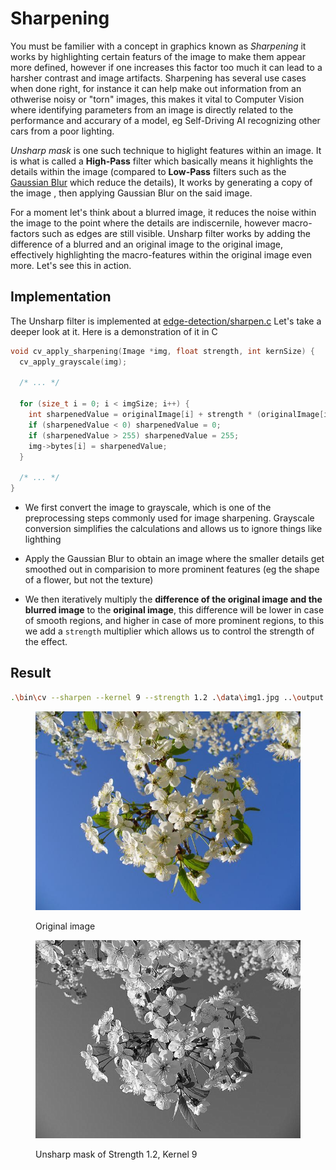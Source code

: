 # Sharpening

You must be familier with a concept in graphics known as *Sharpening* it  works by highlighting certain featurs of the image to make them appear more defined, however if one increases this factor too much it can lead to a harsher contrast and image artifacts. Sharpening has several use cases when done right, for instance it can help make out information from an othwerise noisy or "torn" images, this makes it vital to Computer Vision where identifying parameters from an image is directly related to the performance and accurary of a model, eg Self-Driving AI recognizing other cars from a poor lighting.

*Unsharp mask* is one such technique to higlight features within an image. It is what is called a **High-Pass** filter which basically means it highlights the details within the image (compared to **Low-Pass** filters such as the [Gaussian Blur](../image-smoothing/gaussian-filter.md) which reduce the details), It works by generating a copy of the image , then applying Gaussian Blur on the said image. 

For a moment let's think about a blurred image, it reduces the noise within the image to the point where the details are indiscernile, however macro-factors such as edges are still visible. Unsharp filter works by adding the difference of a blurred and an original image to the original image, effectively highlighting the macro-features within the original image even more. Let's see this in action.

## Implementation

The Unsharp filter is implemented at [edge-detection/sharpen.c](https://github.com/Aadv1k/cv.c/blob/master/edge-detection/sharpen.c) Let's take a deeper look at it. Here is a demonstration of it in C

```c
void cv_apply_sharpening(Image *img, float strength, int kernSize) {
  cv_apply_grayscale(img);

  /* ... */

  for (size_t i = 0; i < imgSize; i++) {
    int sharpenedValue = originalImage[i] + strength * (originalImage[i] - blurredImage[i]);
    if (sharpenedValue < 0) sharpenedValue = 0;
    if (sharpenedValue > 255) sharpenedValue = 255;
    img->bytes[i] = sharpenedValue;
  }

  /* ... */
}

```

- We first convert the image to grayscale, which is one of the preprocessing steps commonly used for image sharpening. Grayscale conversion simplifies the calculations and allows us to ignore things like lighthing

- Apply the Gaussian Blur to obtain an image where the smaller details get smoothed out in comparision to more prominent features (eg the shape of a flower, but not the texture)

- We then iteratively multiply the **difference of the original image and the blurred image** to the **original image**, this difference will be lower in case of smooth regions, and higher in case of more prominent regions, to this we add a `strength` multiplier which allows us to control the strength of the effect.

## Result

```bash
.\bin\cv --sharpen --kernel 9 --strength 1.2 .\data\img1.jpg ..\output.jpg
```

<div>

<figure><img src="../.gitbook/assets/img1.jpg" alt=""><figcaption><p>Original image</p></figcaption></figure>
<figure><img src="../.gitbook/assets/sharpen-1-9.jpg" alt=""><figcaption><p>Unsharp mask of Strength 1.2, Kernel 9</p></figcaption></figure>

</div>
